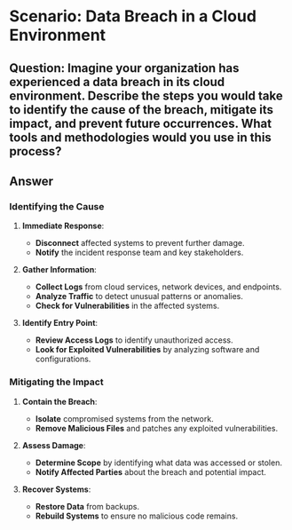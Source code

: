 # Scenario: Data Breach in a Cloud Environment 

## Question: Imagine your organization has experienced a data breach in its cloud environment. Describe the steps you would take to identify the cause of the breach, mitigate its impact, and prevent future occurrences. What tools and methodologies would you use in this process? 

## Answer
### Identifying the Cause

1. **Immediate Response**:
   - **Disconnect** affected systems to prevent further damage.
   - **Notify** the incident response team and key stakeholders.

2. **Gather Information**:
   - **Collect Logs** from cloud services, network devices, and endpoints.
   - **Analyze Traffic** to detect unusual patterns or anomalies.
   - **Check for Vulnerabilities** in the affected systems.

3. **Identify Entry Point**:
   - **Review Access Logs** to identify unauthorized access.
   - **Look for Exploited Vulnerabilities** by analyzing software and configurations.

### Mitigating the Impact

1. **Contain the Breach**:
   - **Isolate** compromised systems from the network.
   - **Remove Malicious Files** and patches any exploited vulnerabilities.

2. **Assess Damage**:
   - **Determine Scope** by identifying what data was accessed or stolen.
   - **Notify Affected Parties** about the breach and potential impact.

3. **Recover Systems**:
   - **Restore Data** from backups.
   - **Rebuild Systems** to ensure no malicious code remains.


